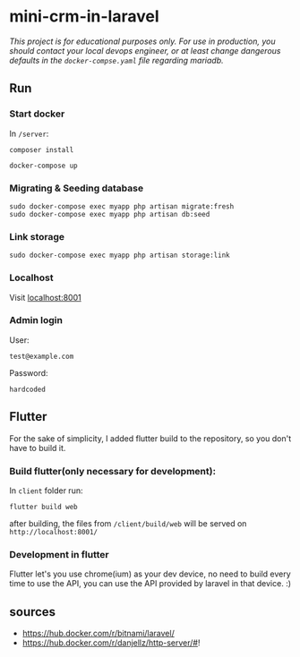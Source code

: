 # mini-crm-in-laravel

*This project is for educational purposes only. For use in production, you should contact your local devops engineer, or at least change dangerous defaults in the `docker-compse.yaml` file regarding mariadb.*

## Run

### Start docker
In `/server`:
```
composer install
```

```
docker-compose up
```

### Migrating & Seeding database
```
sudo docker-compose exec myapp php artisan migrate:fresh 
sudo docker-compose exec myapp php artisan db:seed
```
### Link storage
```
sudo docker-compose exec myapp php artisan storage:link
```

### Localhost
Visit [localhost:8001](localhost:8001)

### Admin login
User:
```
test@example.com
```
Password:
```
hardcoded
```

## Flutter
For the sake of simplicity, I added flutter build to the repository, so you don't have to build it.

### Build flutter(only necessary for development):
In `client` folder run:
```
flutter build web
```
after building, the files from `/client/build/web` will be served on `http://localhost:8001/`

### Development in flutter
Flutter let's you use chrome(ium) as your dev device, no need to build every time to use the API, you can use the API provided by laravel in that device. :)

## sources

 - https://hub.docker.com/r/bitnami/laravel/
 - https://hub.docker.com/r/danjellz/http-server/#!

